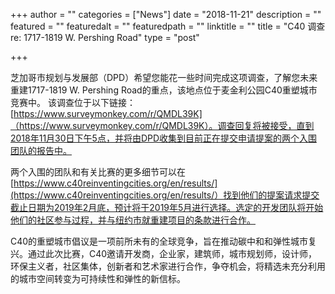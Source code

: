 +++
author = ""
categories = ["News"]
date = "2018-11-21"
description = ""
featured = ""
featuredalt = ""
featuredpath = ""
linktitle = ""
title = "C40 调查 re: 1717-1819 W. Pershing Road"
type = "post"

+++ 

芝加哥市规划与发展部（DPD）希望您能花一些时间完成这项调查，了解您未来重建1717-1819 W. Pershing Road的重点，该地点位于麦金利公园C40重塑城市竞赛中。
该调查位于以下链接：[https://www.surveymonkey.com/r/QMDL39K]（https://www.surveymonkey.com/r/QMDL39K）。调查回复将被接受，直到2018年11月30日下午5点，并将由DPD收集到目前正在提交申请提案的两个入围团队的报告中。

 
两个入围的团队和有关比赛的更多细节可以在[https://www.c40reinventingcities.org/en/results/](https://www.c40reinventingcities.org/en/results/）找到他们的提案请求提交截止日期为2019年2月底，预计将于2019年5月进行选择。选定的开发团队将开始他们的社区参与过程，并与纽约市就重建项目的条款进行合作。


C40的重塑城市倡议是一项前所未有的全球竞争，旨在推动碳中和和弹性城市复兴。通过此次比赛，C40邀请开发商，企业家，建筑师，城市规划师，设计师，环保主义者，社区集体，创新者和艺术家进行合作，争夺机会，将精选未充分利用的城市空间转变为可持续性和弹性的新信标。




